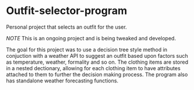 # Outfit-selector-program
Personal project that selects an outfit for the user.

*NOTE* This is an ongoing project and is being tweaked and developed.

The goal for this project was to use a decision tree style method in conjuction with a weather API to suggest an outfit based upon factors such as temperature, weather, formality and so on. The clothing items are stored in a nested dectionary, allowing for each clothing item to have attributes attached to them to further the decision making process. The program also has standalone weather forecasting functions.
